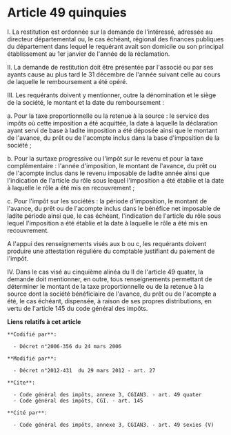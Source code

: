 # Article 49 quinquies

I. La restitution est ordonnée sur la demande de l'intéressé, adressée au directeur départemental ou, le cas échéant,
régional des finances publiques du département dans lequel le requérant avait son domicile ou son principal établissement au
1er janvier de l'année de la réclamation. 

II. La demande de restitution doit être présentée par l'associé ou par ses ayants cause au plus tard le 31 décembre de
l'année suivant celle au cours de laquelle le remboursement a été opéré. 

III. Les requérants doivent y mentionner, outre la dénomination et le siège de la société, le montant et la date du
remboursement : 

a. Pour la taxe proportionnelle ou la retenue à la source : le service des impôts où cette imposition a été acquittée, la
date à laquelle la déclaration ayant servi de base à ladite imposition a été déposée ainsi que le montant de l'avance, du
prêt ou de l'acompte inclus dans la base d'imposition de la société ; 

b. Pour la surtaxe progressive ou l'impôt sur le revenu et pour la taxe complémentaire : l'année d'imposition, le montant de
l'avance, du prêt ou de l'acompte inclus dans le revenu imposable de ladite année ainsi que l'indication de l'article du rôle
sous lequel l'imposition a été établie et la date à laquelle le rôle a été mis en recouvrement ; 

c. Pour l'impôt sur les sociétés : la période d'imposition, le montant de l'avance, du prêt ou de l'acompte inclus dans le
bénéfice net imposable de ladite période ainsi que, le cas échéant, l'indication de l'article du rôle sous lequel
l'imposition a été établie et la date à laquelle le rôle a été mis en recouvrement. 

A l'appui des renseignements visés aux b ou c, les requérants doivent produire une attestation régulière du comptable
justifiant du paiement de l'impôt. 

IV. Dans le cas visé au cinquième alinéa du II de l'article 49 quater, la demande doit mentionner, en outre, tous
renseignements permettant de déterminer le montant de la taxe proportionnelle ou de la retenue à la source dont la société
bénéficiaire de l'avance, du prêt ou de l'acompte a été, le cas échéant, dispensée, à raison de ses propres distributions, en
vertu de l'article 145 du code général des impôts.

**Liens relatifs à cet article**

	**Codifié par**:

	  - Décret n°2006-356 du 24 mars 2006

	**Modifié par**:

	  - Décret n°2012-431  du 29 mars 2012 - art. 27

	**Cite**:

	  - Code général des impôts, annexe 3, CGIAN3. - art. 49 quater
	  - Code général des impôts, CGI. - art. 145

	**Cité par**:

	  - Code général des impôts, annexe 3, CGIAN3. - art. 49 sexies (V)
